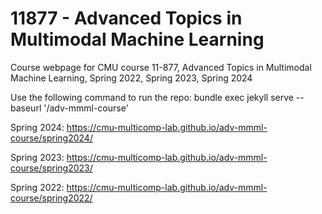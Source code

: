 # 11877 - Advanced Topics in Multimodal Machine Learning

Course webpage for CMU course 11-877, Advanced Topics in Multimodal Machine Learning, Spring 2022, Spring 2023, Spring 2024

Use the following command to run the repo:
bundle exec jekyll serve --baseurl '/adv-mmml-course'

Spring 2024: https://cmu-multicomp-lab.github.io/adv-mmml-course/spring2024/

Spring 2023: https://cmu-multicomp-lab.github.io/adv-mmml-course/spring2023/

Spring 2022: https://cmu-multicomp-lab.github.io/adv-mmml-course/spring2022/
